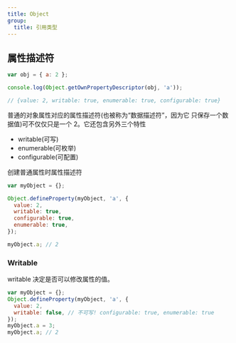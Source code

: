 ```yaml
---
title: Object
group:
  title: 引用类型
---
```


## 属性描述符

```js
var obj = { a: 2 };

console.log(Object.getOwnPropertyDescriptor(obj, 'a'));

// {value: 2, writable: true, enumerable: true, configurable: true}
```

普通的对象属性对应的属性描述符(也被称为“数据描述符”，因为它 只保存一个数据值)可不仅仅只是一个 2。它还包含另外三个特性

- writable(可写)
- enumerable(可枚举)
- configurable(可配置)

创建普通属性时属性描述符

```js
var myObject = {};

Object.defineProperty(myObject, 'a', {
  value: 2,
  writable: true,
  configurable: true,
  enumerable: true,
});

myObject.a; // 2
```

### Writable

writable 决定是否可以修改属性的值。

```js
var myObject = {};
Object.defineProperty(myObject, 'a', {
  value: 2,
  writable: false, // 不可写! configurable: true, enumerable: true
});
myObject.a = 3;
myObject.a; // 2
```
